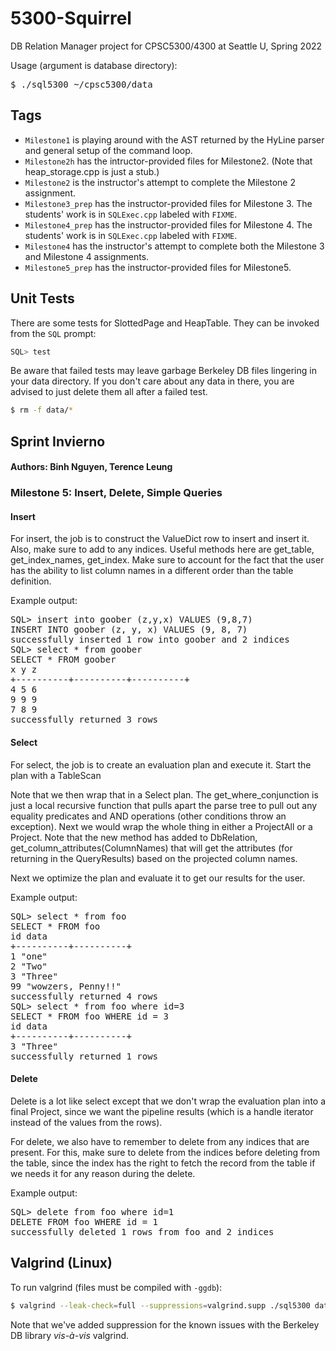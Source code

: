 # 5300-Squirrel
DB Relation Manager project for CPSC5300/4300 at Seattle U, Spring 2022

Usage (argument is database directory):
<pre>
$ ./sql5300 ~/cpsc5300/data
</pre>

## Tags
- <code>Milestone1</code> is playing around with the AST returned by the HyLine parser and general setup of the command loop.
- <code>Milestone2h</code> has the intructor-provided files for Milestone2. (Note that heap_storage.cpp is just a stub.)
- <code>Milestone2</code> is the instructor's attempt to complete the Milestone 2 assignment.
- <code>Milestone3_prep</code> has the instructor-provided files for Milestone 3. The students' work is in <code>SQLExec.cpp</code> labeled with <code>FIXME</code>.
- <code>Milestone4_prep</code> has the instructor-provided files for Milestone 4. The students' work is in <code>SQLExec.cpp</code> labeled with <code>FIXME</code>.
- <code>Milestone4</code> has the instructor's attempt to complete both the Milestone 3 and Milestone 4 assignments.
- <code>Milestone5_prep</code> has the instructor-provided files for Milestone5.
## Unit Tests
There are some tests for SlottedPage and HeapTable. They can be invoked from the <code>SQL</code> prompt:
```sql
SQL> test
```
Be aware that failed tests may leave garbage Berkeley DB files lingering in your data directory. If you don't care about any data in there, you are advised to just delete them all after a failed test.
```sh
$ rm -f data/*
```
## Sprint Invierno
#### Authors: Binh Nguyen, Terence Leung
### Milestone 5: Insert, Delete, Simple Queries
#### Insert
For insert, the job is to construct the ValueDict row to insert and insert it. Also, make sure to add to any indices. Useful methods here are get_table, get_index_names, get_index. Make sure to account for the fact that the user has the ability to list column names in a different order than the table definition. 

Example output:
<pre>
SQL> insert into goober (z,y,x) VALUES (9,8,7)
INSERT INTO goober (z, y, x) VALUES (9, 8, 7)
successfully inserted 1 row into goober and 2 indices
SQL> select * from goober
SELECT * FROM goober
x y z 
+----------+----------+----------+
4 5 6 
9 9 9 
7 8 9 
successfully returned 3 rows 
</pre>

#### Select
For select, the job is to create an evaluation plan and execute it. Start the plan with a TableScan

Note that we then wrap that in a Select plan. The get_where_conjunction is just a local recursive function that pulls apart the parse tree to pull out any equality predicates and AND operations (other conditions throw an exception). Next we would wrap the whole thing in either a ProjectAll or a Project. Note that the new method has added to DbRelation, get_column_attributes(ColumnNames) that will get the attributes (for returning in the QueryResults) based on the projected column names.

Next we optimize the plan and evaluate it to get our results for the user.

Example output:
<pre>
SQL> select * from foo
SELECT * FROM foo
id data 
+----------+----------+
1 "one" 
2 "Two" 
3 "Three" 
99 "wowzers, Penny!!" 
successfully returned 4 rows
SQL> select * from foo where id=3
SELECT * FROM foo WHERE id = 3
id data 
+----------+----------+
3 "Three" 
successfully returned 1 rows
</pre>

#### Delete
Delete is a lot like select except that we don't wrap the evaluation plan into a final Project, since we want the pipeline results (which is a handle iterator instead of the values from the rows). 

For delete, we also have to remember to delete from any indices that are present. For this, make sure to delete from the indices before deleting from the table, since the index has the right to fetch the record from the table if we needs it for any reason during the delete.

Example output:
<pre>
SQL> delete from foo where id=1
DELETE FROM foo WHERE id = 1
successfully deleted 1 rows from foo and 2 indices
</pre>

## Valgrind (Linux)
To run valgrind (files must be compiled with <code>-ggdb</code>):
```sh
$ valgrind --leak-check=full --suppressions=valgrind.supp ./sql5300 data
```
Note that we've added suppression for the known issues with the Berkeley DB library <em>vis-à-vis</em> valgrind.

